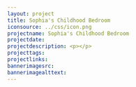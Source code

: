 ```yaml
---
layout: project
title: Sophia's Childhood Bedroom
iconsource: ../css/icon.png
projectname: Sophia's Childhood Bedroom
projectdate:
projectdescription: <p></p>
projecttags:
projectlinks: 
bannerimagesrc:
bannerimagealttext:
---
```

